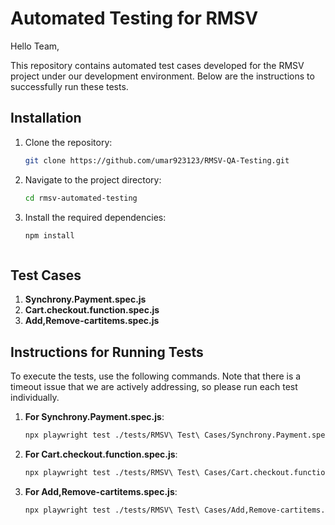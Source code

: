 # Automated Testing for RMSV

Hello Team,

This repository contains automated test cases developed for the RMSV project under our development environment. Below are the instructions to successfully run these tests.

## Installation

1. Clone the repository:
   ```bash
   git clone https://github.com/umar923123/RMSV-QA-Testing.git

2. Navigate to the project directory:
   ```bash
   cd rmsv-automated-testing

3. Install the required dependencies:
   ```bash
   npm install



## Test Cases
1. **Synchrony.Payment.spec.js**
2. **Cart.checkout.function.spec.js**
3. **Add,Remove-cartitems.spec.js**

## Instructions for Running Tests
To execute the tests, use the following commands. Note that there is a timeout issue that we are actively addressing, so please run each test individually.

1. **For Synchrony.Payment.spec.js**:
   ```bash
   npx playwright test ./tests/RMSV\ Test\ Cases/Synchrony.Payment.spec.js --project chromium --headed

2. **For Cart.checkout.function.spec.js**:
   ```bash
   npx playwright test ./tests/RMSV\ Test\ Cases/Cart.checkout.function.spec.js --project chromium --headed

3. **For Add,Remove-cartitems.spec.js**:
   ```bash
   npx playwright test ./tests/RMSV\ Test\ Cases/Add,Remove-cartitems.spec.js --project chromium --headed
